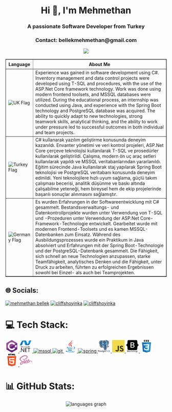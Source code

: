 <h1 align="center">Hi 👋, I'm Mehmethan</h1>
<h3 align="center">A passionate Software Developer from Turkey</h3>
<h3 align="center">Contact: bellekmehmethan@gmail.com</h3>

<div align="center">
  <img height="300" src="https://media3.giphy.com/media/wf4HoLAYT39FrbD7Gh/giphy.gif?cid=6c09b952q3ifcyoj1qev5bg63qn4e7hq2pjwpb0w8j5f78kd&ep=v1_internal_gif_by_id&rid=giphy.gif&ct=g" />
</div>

<table border="1">
    <thead>
        <tr style="height: 30px;">
            <th>Language</th>
            <th style="text-align: center; vertical-align: middle;">About Me</th>
        </tr>
    </thead>
    <tbody>
        <tr>
            <td> 
                <img src="https://upload.wikimedia.org/wikipedia/en/thumb/a/ae/Flag_of_the_United_Kingdom.svg/640px-Flag_of_the_United_Kingdom.svg.png" alt="UK Flag" width="50" height="30">
            </td>
            <td>
                Experience was gained in software development using C#. Inventory management and data control projects were developed using T-SQL and procedures, with the use of the ASP.Net Core framework technology. Work was done using modern frontend toolsets, and MSSQL databases were utilized. During the educational process, an internship was conducted using Java, and experience with the Spring Boot technology and PostgreSQL database was acquired. The ability to quickly adapt to new technologies, strong teamwork skills, analytical thinking, and the ability to work under pressure led to successful outcomes in both individual and team projects.
            </td>
        </tr>
        <tr>
            <td>
                <img src="https://upload.wikimedia.org/wikipedia/commons/thumb/b/b4/Flag_of_Turkey.svg/800px-Flag_of_Turkey.svg.png" alt="Turkey Flag" width="50" height="30">
            </td>
            <td>
                C# kullanarak yazılım geliştirme konusunda deneyim kazanıldı. Envanter yönetimi ve veri kontrol projeleri, ASP.Net Core çerçeve teknolojisi kullanılarak T-SQL ve prosedürler kullanılarak geliştirildi. Çalışma, modern ön uç araç setleri kullanılarak yapıldı ve MSSQL veritabanlarından yararlanıldı. Eğitim sürecinde Java kullanılarak staj yapılarak Spring Boot teknolojisi ve PostgreSQL veritabanı konusunda deneyim edinildi. Yeni teknolojilere hızlı uyum sağlama, güçlü takım çalışması becerisi, analitik düşünme ve baskı altında çalışabilme yeteneği, hem bireysel hem de ekip projelerinde başarılı sonuçlar alınmasını sağlamıştır.
            </td>
        </tr>
        <tr>
            <td>
                <img src="https://upload.wikimedia.org/wikipedia/en/thumb/b/ba/Flag_of_Germany.svg/1200px-Flag_of_Germany.svg.png" alt="Germany Flag" width="50" height="30">
            </td>
            <td>
                Es wurden Erfahrungen in der Softwareentwicklung mit C# gesammelt. Bestandsverwaltungs- und Datenkontrollprojekte wurden unter Verwendung von T-SQL und -Prozeduren unter Verwendung der ASP.Net Core-Framework-Technologie entwickelt. Gearbeitet wurde mit modernen Frontend-Toolsets und es kamen MSSQL-Datenbanken zum Einsatz. Während des Ausbildungsprozesses wurde ein Praktikum in Java absolviert und Erfahrungen mit der Spring Boot-Technologie und der PostgreSQL-Datenbank gesammelt. Die Fähigkeit, sich schnell an neue Technologien anzupassen, starke Teamfähigkeit, analytisches Denken und die Fähigkeit, unter Druck zu arbeiten, führten zu erfolgreichen Ergebnissen sowohl bei Einzel- als auch bei Teamprojekten.
            </td>
        </tr>
    </tbody>
</table>


## 🌐 Socials:
<p align="left">
<a href="https://linkedin.com/in/cliff-shoyinka" target="blank"><img align="center" src="https://raw.githubusercontent.com/rahuldkjain/github-profile-readme-generator/master/src/images/icons/Social/linked-in-alt.svg" alt="mehmethan bellek" height="30" width="40" /></a>
<a href="https://instagram.com/cliffshoyinka" target="blank"><img align="center" src="https://raw.githubusercontent.com/rahuldkjain/github-profile-readme-generator/master/src/images/icons/Social/instagram.svg" alt="cliffshoyinka" height="30" width="40" /></a>
<a href="https://www.behance.net/cliffshoyinka" target="blank"><img align="center" src="https://raw.githubusercontent.com/rahuldkjain/github-profile-readme-generator/master/src/images/icons/Social/behance.svg" alt="cliffshoyinka" height="30" width="40" /></a>
</p>

# 💻 Tech Stack:
<p align="left"> 
  <a href="https://www.w3schools.com/cs/" target="_blank" rel="noreferrer"> <img src="https://raw.githubusercontent.com/devicons/devicon/master/icons/csharp/csharp-original.svg" alt="csharp" width="40" height="40"/> </a>
  <a href="https://dotnet.microsoft.com/" target="_blank" rel="noreferrer"> <img src="https://raw.githubusercontent.com/devicons/devicon/master/icons/dot-net/dot-net-original-wordmark.svg" alt="dotnet" width="40" height="40"/> </a> 
  <a href="https://www.microsoft.com/en-us/sql-server" target="_blank" rel="noreferrer"> <img src="https://www.svgrepo.com/show/303229/microsoft-sql-server-logo.svg" alt="mssql" width="40" height="40"/> </a> 
  <a href="https://git-scm.com/" target="_blank" rel="noreferrer"> <img src="https://www.vectorlogo.zone/logos/git-scm/git-scm-icon.svg" alt="git" width="40" height="40"/> </a> 
  <a href="https://www.java.com" target="_blank" rel="noreferrer"> <img src="https://raw.githubusercontent.com/devicons/devicon/master/icons/java/java-original.svg" alt="java" width="40" height="40"/> </a> 
  <a href="https://spring.io/" target="_blank" rel="noreferrer"> <img src="https://www.vectorlogo.zone/logos/springio/springio-icon.svg" alt="spring" width="40" height="40"/> </a>
  <a href="https://www.postgresql.org" target="_blank" rel="noreferrer"> <img src="https://raw.githubusercontent.com/devicons/devicon/master/icons/postgresql/postgresql-original-wordmark.svg" alt="postgresql" width="40" height="40"/> </a> 
  <a href="https://developer.mozilla.org/en-US/docs/Web/JavaScript" target="_blank" rel="noreferrer"> <img src="https://raw.githubusercontent.com/devicons/devicon/master/icons/javascript/javascript-original.svg" alt="javascript" width="40" height="40"/> </a> 
  <a href="https://getbootstrap.com" target="_blank" rel="noreferrer"> <img src="https://raw.githubusercontent.com/devicons/devicon/master/icons/bootstrap/bootstrap-plain-wordmark.svg" alt="bootstrap" width="40" height="40"/> </a>
  <a href="https://www.w3schools.com/css/" target="_blank" rel="noreferrer"> <img src="https://raw.githubusercontent.com/devicons/devicon/master/icons/css3/css3-original-wordmark.svg" alt="css3" width="40" height="40"/> </a> 
  <a href="https://www.w3.org/html/" target="_blank" rel="noreferrer"> <img src="https://raw.githubusercontent.com/devicons/devicon/master/icons/html5/html5-original-wordmark.svg" alt="html5" width="40" height="40"/> </a> 
  <a href="https://sass-lang.com" target="_blank" rel="noreferrer"> <img src="https://raw.githubusercontent.com/devicons/devicon/master/icons/sass/sass-original.svg" alt="sass" width="40" height="40"/> </a> 
   </p>

   

###


# 📊 GitHub Stats:
<div align="center">
  <img src="https://github-readme-stats.vercel.app/api/top-langs?username=CliffShoyinka&locale=en&hide_title=false&layout=compact&card_width=320&langs_count=5&theme=dracula&hide_border=false&order=2" height="300" alt="languages graph"  />
</div>










